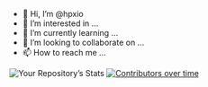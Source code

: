 - 👋 Hi, I’m @hpxio
- 👀 I’m interested in ...
- 🌱 I’m currently learning ...
- 💞️ I’m looking to collaborate on ...
- 📫 How to reach me ...

<!---
hpxio/hpxio is a ✨ special ✨ repository because its `README.md` (this file) appears on your GitHub profile.
You can click the Preview link to take a look at your changes.
--->

![Your Repository’s Stats](https://github-readme-stats.vercel.app/api?username=hpxio&show_icons=true)
[![Contributors over time](https://contributor-graph-api.apiseven.com/contributors-svg?chart=contributorOverTime&repo=hpxio/hpxio)](https://www.apiseven.com/en/contributor-graph?chart=contributorOverTime&repo=hpxio/hpxio)
